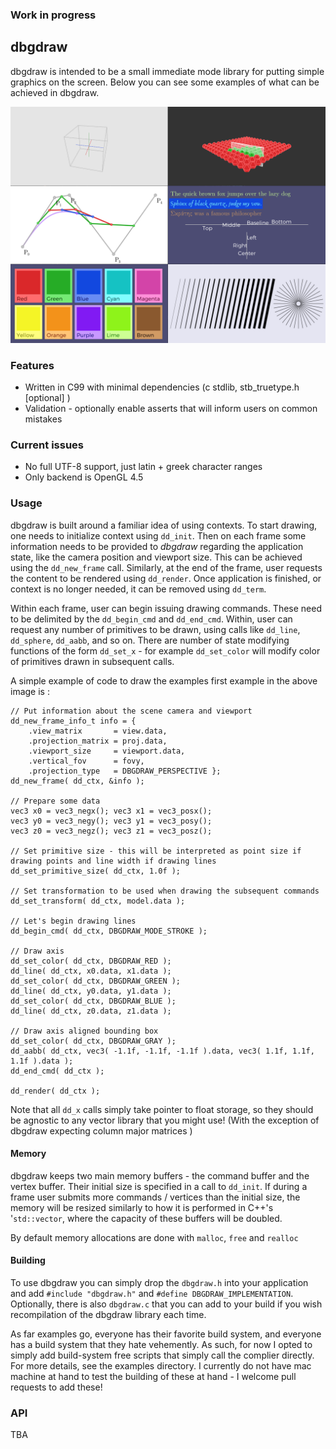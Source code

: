 ### Work in progress

## dbgdraw

dbgdraw is intended to be a small immediate mode library for putting simple graphics on the screen. Below you can see some examples of what can be achieved in dbgdraw.

![Overview](images/overview.png)

### Features

- Written in C99 with minimal dependencies (c stdlib, stb_truetype.h [optional] )
- Validation - optionally enable asserts that will inform users on common mistakes

### Current issues

- No full UTF-8 support, just latin + greek character ranges
- Only backend is OpenGL 4.5

### Usage

dbgdraw is built around a familiar idea of using contexts. To start drawing, one needs to initialize context using `dd_init`. Then on each frame some information needs to be provided to *dbgdraw* regarding the application state, like the camera position and viewport size. This can be achieved using the `dd_new_frame` call. Similarly, at the end of the frame, user requests the content to be rendered using `dd_render`. Once application is finished, or context is no longer needed, it can be removed using `dd_term`.

Within each frame, user can begin issuing drawing commands. These need to be delimited by the `dd_begin_cmd` and `dd_end_cmd`. Within, user can request any number of primitives to be drawn, using calls like `dd_line`, `dd_sphere`, `dd_aabb`, and so on. There are number of state modifying functions of the form `dd_set_x` - for example `dd_set_color` will modify color of primitives drawn in subsequent calls.

A simple example of code to draw the examples first example in the above image is :

~~~
// Put information about the scene camera and viewport
dd_new_frame_info_t info = { 
    .view_matrix       = view.data,
    .projection_matrix = proj.data,
    .viewport_size     = viewport.data,
    .vertical_fov      = fovy,
    .projection_type   = DBGDRAW_PERSPECTIVE };
dd_new_frame( dd_ctx, &info );

// Prepare some data
vec3 x0 = vec3_negx(); vec3 x1 = vec3_posx();
vec3 y0 = vec3_negy(); vec3 y1 = vec3_posy();
vec3 z0 = vec3_negz(); vec3 z1 = vec3_posz();

// Set primitive size - this will be interpreted as point size if drawing points and line width if drawing lines
dd_set_primitive_size( dd_ctx, 1.0f );

// Set transformation to be used when drawing the subsequent commands
dd_set_transform( dd_ctx, model.data );

// Let's begin drawing lines
dd_begin_cmd( dd_ctx, DBGDRAW_MODE_STROKE );

// Draw axis
dd_set_color( dd_ctx, DBGDRAW_RED );
dd_line( dd_ctx, x0.data, x1.data );
dd_set_color( dd_ctx, DBGDRAW_GREEN );
dd_line( dd_ctx, y0.data, y1.data );
dd_set_color( dd_ctx, DBGDRAW_BLUE );
dd_line( dd_ctx, z0.data, z1.data );

// Draw axis aligned bounding box
dd_set_color( dd_ctx, DBGDRAW_GRAY );
dd_aabb( dd_ctx, vec3( -1.1f, -1.1f, -1.1f ).data, vec3( 1.1f, 1.1f, 1.1f ).data );
dd_end_cmd( dd_ctx );
    
dd_render( dd_ctx );
~~~

Note that all `dd_x` calls simply take pointer to float storage, so they should be agnostic to any vector library that you might use! (With the exception of dbgdraw expecting column major matrices )

#### Memory

dbgdraw keeps two main memory buffers - the command buffer and the vertex buffer. Their initial size is specified in a call to `dd_init`. If during a frame user submits more commands / vertices than the initial size, the memory will be resized similarly to how it is performed in C++'s '`std::vector`, where the capacity of these buffers will be doubled. 

By default memory allocations are done with `malloc`, `free` and `realloc`

#### Building

To use dbgdraw you can simply drop the `dbgdraw.h` into your application and add `#include "dbgdraw.h"` and `#define DBGDRAW_IMPLEMENTATION`. Optionally, there is also `dbgdraw.c` that you can add to your build if you wish recompilation of the dbgdraw library each time.

As far examples go, everyone has their favorite build system, and everyone has a build system that they hate vehemently. As such, for now I opted to simply add build-system free scripts that simply call the complier directly. For more details, see the examples directory. I currently do not have mac machine at hand to test the building of these at hand - I welcome pull requests to add these!

### API

TBA